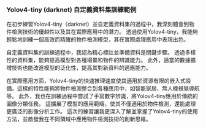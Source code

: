 <h3 id="philosophy">Yolov4-tiny (darknet) 自定義資料集訓練範例</h3>
  在初步練習Yolov4-tiny（darknet）並自定義資料集的過程中，我深刻體會到物件檢測技術的優越性以及其在實際應用中的潛力。
透過使用Yolov4-tiny，我能夠輕鬆地訓練一個高效而精確的物件檢測模型，其在實際處理應用中表現出色。

  自定義資料集的訓練過程中，我認為精心標註並準備資料是關鍵步驟。
透過多樣性的資料集，能夠提高模型對各種場景和物件的辨識能力。
此外，適當的數據擴增技術也能改進模型的泛化性，提高其對新資料的適應能力。

  在實際應用方面，Yolov4-tiny的快速推理速度使其適用於資源有限的嵌入式設備。這樣的特性能夠將物件檢測整合到各種應用中，如智能家居、無人機視覺導航等。
此外，我也在訓練過程中嘗試了手寫數字辨識，將Yolov4-tiny應用於傳統的圖像分類任務。
這擴展了模型的應用範疇，使其不僅適用於物件檢測，還能處理更廣泛的影像分析工作。
這次的練習讓我更深入了解並掌握了Yolov4-tiny的使用方法，並啟發我在不同領域中應用物件檢測技術的創新思維。







